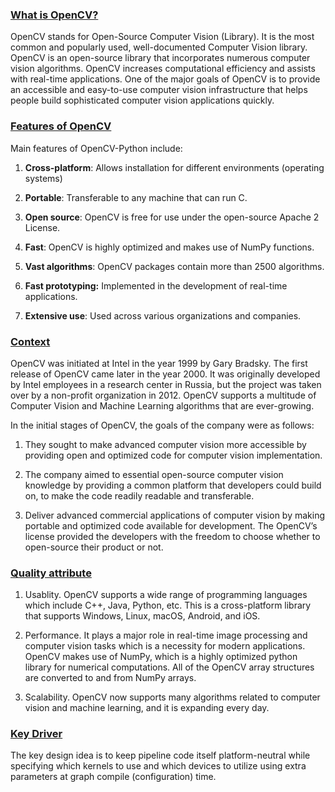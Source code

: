 ### <u>What is OpenCV?</u>

OpenCV stands for Open-Source Computer Vision (Library). It is the most common and popularly used, well-documented Computer Vision library. OpenCV is an open-source library that incorporates numerous computer vision algorithms. OpenCV increases computational efficiency and assists with real-time applications. One of the major goals of OpenCV is to provide an accessible and easy-to-use computer vision infrastructure that helps people build sophisticated computer vision applications quickly.

### <u>Features of OpenCV</u>

Main features of OpenCV-Python include:

1. **Cross-platform**: Allows installation for different environments (operating systems)

2. **Portable**: Transferable to any machine that can run C.

3. **Open source**: OpenCV is free for use under the open-source Apache 2 License.

4. **Fast**: OpenCV is highly optimized and makes use of NumPy functions.

5. **Vast algorithms**: OpenCV packages contain more than 2500 algorithms.

6. **Fast prototyping:** Implemented in the development of real-time applications.

7. **Extensive use**: Used across various organizations and companies.

### <u>Context</u>

OpenCV was initiated at Intel in the year 1999 by Gary Bradsky. The first release of OpenCV came later in the year 2000. It was originally developed by Intel employees in a research center in Russia, but the project was taken over by a non-profit organization in 2012. OpenCV supports a multitude of Computer Vision and Machine Learning algorithms that are ever-growing.

In the initial stages of OpenCV, the goals of the company were as follows:

1. They sought to make advanced computer vision more accessible by providing open and optimized code for computer vision implementation.

2. The company aimed to essential open-source computer vision knowledge by providing a common platform that developers could build on, to make the code readily readable and transferable.

3. Deliver advanced commercial applications of computer vision by making portable and optimized code available for development. The OpenCV’s license provided the developers with the freedom to choose whether to open-source their product or not.

### <u>Quality attribute</u>

1. Usablity. OpenCV supports a wide range of programming languages which include C++, Java, Python, etc. This is a cross-platform library that supports Windows, Linux, macOS, Android, and iOS.

2. Performance. It plays a major role in real-time image processing and computer vision tasks which is a necessity for modern applications. OpenCV makes use of NumPy, which is a highly optimized python library for numerical computations. All of the OpenCV array structures are converted to and from NumPy arrays.

3. Scalability. OpenCV now supports many algorithms related to computer vision and machine learning, and it is expanding every day.

### <u>Key Driver</u>

 The key design idea is to keep pipeline code itself platform-neutral while specifying which kernels to use and which devices to utilize using extra parameters at graph compile (configuration) time.
